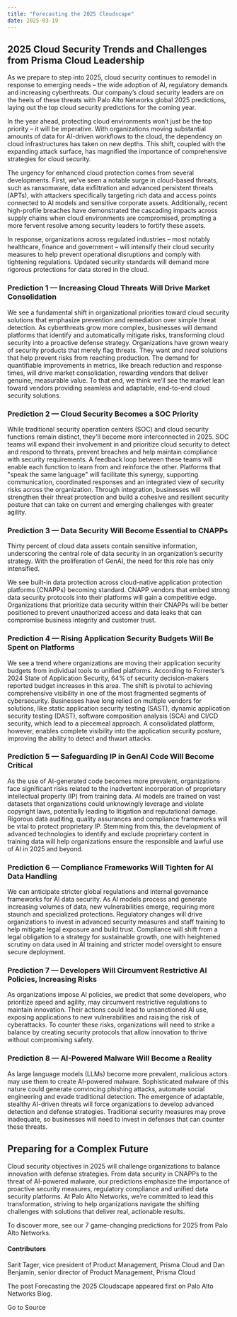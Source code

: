 ```yaml
---
title: "Forecasting the 2025 Cloudscape"
date: 2025-03-19
---
```


## 2025 Cloud Security Trends and Challenges from Prisma Cloud Leadership

As we prepare to step into 2025, cloud security continues to remodel in response to emerging needs – the wide adoption of AI, regulatory demands and increasing cyberthreats. Our company’s cloud security leaders are on the heels of these threats with Palo Alto Networks global 2025 predictions, laying out the top cloud security predictions for the coming year.

In the year ahead, protecting cloud environments won’t just be the top priority – it will be imperative. With organizations moving substantial amounts of data for AI-driven workflows to the cloud, the dependency on cloud infrastructures has taken on new depths. This shift, coupled with the expanding attack surface, has magnified the importance of comprehensive strategies for cloud security.

The urgency for enhanced cloud protection comes from several developments. First, we’ve seen a notable surge in cloud-based threats, such as ransomware, data exfiltration and advanced persistent threats (APTs), with attackers specifically targeting rich data and access points connected to AI models and sensitive corporate assets. Additionally, recent high-profile breaches have demonstrated the cascading impacts across supply chains when cloud environments are compromised, prompting a more fervent resolve among security leaders to fortify these assets.

In response, organizations across regulated industries – most notably healthcare, finance and government – will intensify their cloud security measures to help prevent operational disruptions and comply with tightening regulations. Updated security standards will demand more rigorous protections for data stored in the cloud.

### Prediction 1 — Increasing Cloud Threats Will Drive Market Consolidation

We see a fundamental shift in organizational priorities toward cloud security solutions that emphasize prevention and remediation over simple threat detection. As cyberthreats grow more complex, businesses will demand platforms that identify and automatically mitigate risks, transforming cloud security into a proactive defense strategy. Organizations have grown weary of security products that merely flag threats. They want _and_ _need_ solutions that help prevent risks from reaching production. The demand for quantifiable improvements in metrics, like breach reduction and response times, will drive market consolidation, rewarding vendors that deliver genuine, measurable value. To that end, we think we’ll see the market lean toward vendors providing seamless and adaptable, end-to-end cloud security solutions.

### Prediction 2 — Cloud Security Becomes a SOC Priority

While traditional security operation centers (SOC) and cloud security functions remain distinct, they'll become more interconnected in 2025. SOC teams will expand their involvement in and prioritize cloud security to detect and respond to threats, prevent breaches and help maintain compliance with security requirements. A feedback loop between these teams will enable each function to learn from and reinforce the other. Platforms that "speak the same language" will facilitate this synergy, supporting communication, coordinated responses and an integrated view of security risks across the organization. Through integration, businesses will strengthen their threat protection and build a cohesive and resilient security posture that can take on current and emerging challenges with greater agility.

### Prediction 3 — Data Security Will Become Essential to CNAPPs

Thirty percent of cloud data assets contain sensitive information, underscoring the central role of data security in an organization’s security strategy. With the proliferation of GenAI, the need for this role has only intensified.

We see built-in data protection across cloud-native application protection platforms (CNAPPs) becoming standard. CNAPP vendors that embed strong data security protocols into their platforms will gain a competitive edge. Organizations that prioritize data security within their CNAPPs will be better positioned to prevent unauthorized access and data leaks that can compromise business integrity and customer trust.

### Prediction 4 — Rising Application Security Budgets Will Be Spent on Platforms

We see a trend where organizations are moving their application security budgets from individual tools to unified platforms. According to Forrester’s 2024 State of Application Security, 64% of security decision-makers reported budget increases in this area. The shift is pivotal to achieving comprehensive visibility in one of the most fragmented segments of cybersecurity. Businesses have long relied on multiple vendors for solutions, like static application security testing (SAST), dynamic application security testing (DAST), software composition analysis (SCA) and CI/CD security, which lead to a piecemeal approach. A consolidated platform, however, enables complete visibility into the application security posture, improving the ability to detect and thwart attacks.

### Prediction 5 — Safeguarding IP in GenAI Code Will Become Critical

As the use of AI-generated code becomes more prevalent, organizations face significant risks related to the inadvertent incorporation of proprietary intellectual property (IP) from training data. AI models are trained on vast datasets that organizations could unknowingly leverage and violate copyright laws, potentially leading to litigation and reputational damage. Rigorous data auditing, quality assurances and compliance frameworks will be vital to protect proprietary IP. Stemming from this, the development of advanced technologies to identify and exclude proprietary content in training data will help organizations ensure the responsible and lawful use of AI in 2025 and beyond.

### Prediction 6 — Compliance Frameworks Will Tighten for AI Data Handling

We can anticipate stricter global regulations and internal governance frameworks for AI data security. As AI models process and generate increasing volumes of data, new vulnerabilities emerge, requiring more staunch and specialized protections. Regulatory changes will drive organizations to invest in advanced security measures and staff training to help mitigate legal exposure and build trust. Compliance will shift from a legal obligation to a strategy for sustainable growth, one with heightened scrutiny on data used in AI training and stricter model oversight to ensure secure deployment.

### Prediction 7 — Developers Will Circumvent Restrictive AI Policies, Increasing Risks

As organizations impose AI policies, we predict that some developers, who prioritize speed and agility, may circumvent restrictive regulations to maintain innovation. Their actions could lead to unsanctioned AI use, exposing applications to new vulnerabilities and raising the risk of cyberattacks. To counter these risks, organizations will need to strike a balance by creating security protocols that allow innovation to thrive without compromising safety.

### Prediction 8 — AI-Powered Malware Will Become a Reality

As large language models (LLMs) become more prevalent, malicious actors may use them to create AI-powered malware. Sophisticated malware of this nature could generate convincing phishing attacks, automate social engineering and evade traditional detection. The emergence of adaptable, stealthy AI-driven threats will force organizations to develop advanced detection and defense strategies. Traditional security measures may prove inadequate, so businesses will need to invest in defenses that can counter these threats.

## Preparing for a Complex Future

Cloud security objectives in 2025 will challenge organizations to balance innovation with defense strategies. From data security in CNAPPs to the threat of AI-powered malware, our predictions emphasize the importance of proactive security measures, regulatory compliance and unified data security platforms. At Palo Alto Networks, we’re committed to lead this transformation, striving to help organizations navigate the shifting challenges with solutions that deliver real, actionable results.

To discover more, see our 7 game-changing predictions for 2025 from Palo Alto Networks.

#### Contributors

Sarit Tager, vice president of Product Management, Prisma Cloud and Dan Benjamin, senior director of Product Management, Prisma Cloud

The post Forecasting the 2025 Cloudscape appeared first on Palo Alto Networks Blog.

Go to Source
